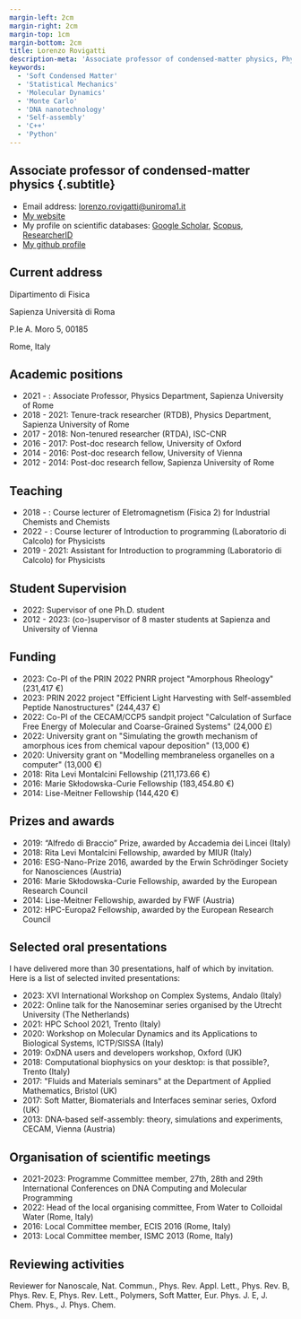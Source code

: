 ```yaml
---
margin-left: 2cm
margin-right: 2cm
margin-top: 1cm
margin-bottom: 2cm
title: Lorenzo Rovigatti
description-meta: 'Associate professor of condensed-matter physics, Physics Department @ Sapienza University of Rome'
keywords:
  - 'Soft Condensed Matter'
  - 'Statistical Mechanics'
  - 'Molecular Dynamics'
  - 'Monte Carlo'
  - 'DNA nanotechnology'
  - 'Self-assembly'
  - 'C++'
  - 'Python'
---
```


## Associate professor of condensed-matter physics {.subtitle}

* Email address: [lorenzo.rovigatti@uniroma1.it](mailto:lorenzo.rovigatti@uniroma1.it) 
* [My website](https://www.roma1.infn.it/~rovigatl/)
* My profile on scientific databases: [Google Scholar](https://scholar.google.it/citations?user=zLcStkMAAAAJ&hl=en), [Scopus](https://www.scopus.com/authid/detail.uri?authorId=50661840500), [ResearcherID](http://www.researcherid.com/rid/K-2665-2012)
* [My github profile](https://github.com/lorenzo-rovigatti)

## Current address

Dipartimento di Fisica

Sapienza Università di Roma

P.le A. Moro 5, 00185

Rome, Italy

## Academic positions

* 2021 - : Associate Professor, Physics Department, Sapienza University of Rome
* 2018 - 2021: Tenure-track researcher (RTDB), Physics Department, Sapienza University of Rome
* 2017 - 2018: Non-tenured researcher (RTDA), ISC-CNR
* 2016 - 2017: Post-doc research fellow, University of Oxford
* 2014 - 2016: Post-doc research fellow, University of Vienna
* 2012 - 2014: Post-doc research fellow, Sapienza University of Rome

## Teaching

* 2018 - : Course lecturer of Eletromagnetism (Fisica 2) for Industrial Chemists and Chemists
* 2022 - : Course lecturer of Introduction to programming (Laboratorio di Calcolo) for Physicists
* 2019 - 2021: Assistant for Introduction to programming (Laboratorio di Calcolo) for Physicists

## Student Supervision

* 2022: Supervisor of one Ph.D. student
* 2012 - 2023: (co-)supervisor of 8 master students at Sapienza and University of Vienna

## Funding

* 2023: Co-PI of the PRIN 2022 PNRR project "Amorphous Rheology" (231,417 €)
* 2023: PRIN 2022 project "Efficient Light Harvesting with Self-assembled Peptide Nanostructures" (244,437 €)
* 2022: Co-PI of the CECAM/CCP5 sandpit project "Calculation of Surface Free Energy of Molecular and Coarse-Grained Systems" (24,000 £)
* 2022: University grant on "Simulating the growth mechanism of amorphous ices from chemical vapour deposition" (13,000 €)
* 2020: University grant on "Modelling membraneless organelles on a computer" (13,000 €)
* 2018: Rita Levi Montalcini Fellowship (211,173.66 €)
* 2016: Marie Skłodowska-Curie Fellowship (183,454.80 €)
* 2014: Lise-Meitner Fellowship (144,420 €)

## Prizes and awards

* 2019: “Alfredo di Braccio” Prize, awarded by Accademia dei Lincei (Italy)
* 2018: Rita Levi Montalcini Fellowship, awarded by MIUR (Italy)
* 2016: ESG-Nano-Prize 2016, awarded by the Erwin Schrödinger Society for Nanosciences (Austria)
* 2016: Marie Skłodowska-Curie Fellowship, awarded by the European Research Council
* 2014: Lise-Meitner Fellowship, awarded by FWF (Austria)
* 2012: HPC-Europa2 Fellowship, awarded by the European Research Council

## Selected oral presentations

I have delivered more than 30 presentations, half of which by invitation. Here is a list of selected invited
presentations:

* 2023: XVI International Workshop on Complex Systems, Andalo (Italy)
* 2022: Online talk for the Nanoseminar series organised by the Utrecht University (The Netherlands)
* 2021: HPC School 2021, Trento (Italy)
* 2020: Workshop on Molecular Dynamics and its Applications to Biological Systems, ICTP/SISSA (Italy)
* 2019: OxDNA users and developers workshop, Oxford (UK)
* 2018: Computational biophysics on your desktop: is that possible?, Trento (Italy)
* 2017: "Fluids and Materials seminars" at the Department of Applied Mathematics, Bristol (UK)
* 2017: Soft Matter, Biomaterials and Interfaces seminar series, Oxford (UK)
* 2013: DNA-based self-assembly: theory, simulations and experiments, CECAM, Vienna (Austria)

## Organisation of scientific meetings

* 2021-2023: Programme Committee member, 27th, 28th and 29th International Conferences on DNA Computing and Molecular Programming
* 2022: Head of the local organising committee, From Water to Colloidal Water (Rome, Italy)
* 2016: Local Committee member, ECIS 2016 (Rome, Italy)
* 2013: Local Committee member, ISMC 2013 (Rome, Italy)

## Reviewing activities

Reviewer for Nanoscale, Nat. Commun., Phys. Rev. Appl. Lett., Phys. Rev. B, Phys. Rev. E, Phys. Rev. Lett., Polymers, Soft Matter, Eur. Phys. J. E, J. Chem. Phys., J. Phys. Chem.
